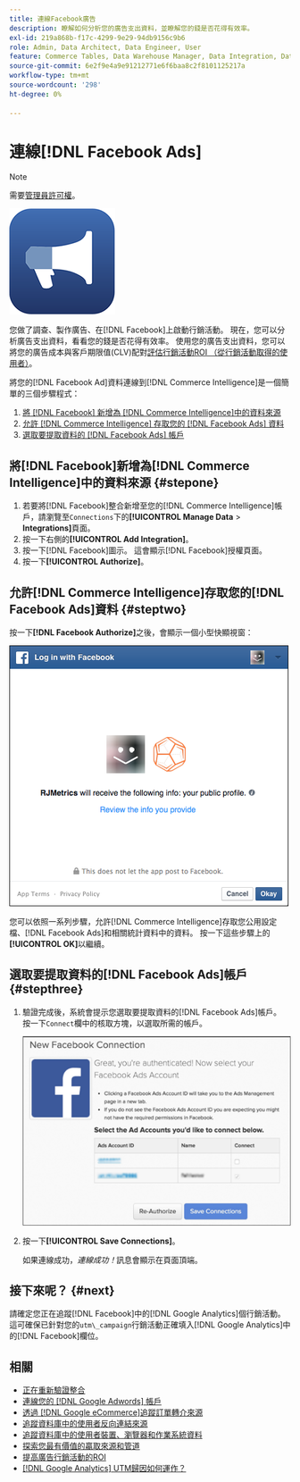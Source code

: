 ```yaml
---
title: 連線Facebook廣告
description: 瞭解如何分析您的廣告支出資料，並瞭解您的錢是否花得有效率。
exl-id: 219a868b-f17c-4299-9e29-94db9156c9b6
role: Admin, Data Architect, Data Engineer, User
feature: Commerce Tables, Data Warehouse Manager, Data Integration, Data Import/Export
source-git-commit: 6e2f9e4a9e91212771e6f6baa8c2f8101125217a
workflow-type: tm+mt
source-wordcount: '298'
ht-degree: 0%

---
```


# 連線[!DNL Facebook Ads]

>[!NOTE]
>
>需要[管理員許可權](../../../administrator/user-management/user-management.md)。

![](../../../assets/facebook-ads-logo.png)

您做了調查、製作廣告、在[!DNL Facebook]上啟動行銷活動。 現在，您可以分析廣告支出資料，看看您的錢是否花得有效率。 使用您的廣告支出資料，您可以將您的廣告成本與客戶期限值(CLV)配對[評估行銷活動ROI （從行銷活動取得的使用者）](../../../data-analyst/analysis/roi-ad-camp.md)。

將您的[!DNL Facebook Ad]資料連線到[!DNL Commerce Intelligence]是一個簡單的三個步驟程式：

1. [將 [!DNL Facebook] 新增為 [!DNL Commerce Intelligence]中的資料來源](#stepone)
1. [允許 [!DNL Commerce Intelligence] 存取您的 [!DNL Facebook Ads] 資料](#steptwo)
1. [選取要提取資料的 [!DNL Facebook Ads] 帳戶](#stepthree)

## 將[!DNL Facebook]新增為[!DNL Commerce Intelligence]中的資料來源 {#stepone}

1. 若要將[!DNL Facebook]整合新增至您的[!DNL Commerce Intelligence]帳戶，請瀏覽至`Connections`下的&#x200B;**[!UICONTROL Manage Data** > **Integrations]**&#x200B;頁面。
1. 按一下右側的&#x200B;**[!UICONTROL Add Integration]**。
1. 按一下[!DNL Facebook]圖示。 這會顯示[!DNL Facebook]授權頁面。
1. 按一下&#x200B;**[!UICONTROL Authorize]**。

## 允許[!DNL Commerce Intelligence]存取您的[!DNL Facebook Ads]資料 {#steptwo}

按一下&#x200B;**[!DNL Facebook Authorize]**&#x200B;之後，會顯示一個小型快顯視窗：

![](../../../assets/Facebook_Access_Popup.png)

您可以依照一系列步驟，允許[!DNL Commerce Intelligence]存取您公用設定檔、[!DNL Facebook Ads]和相關統計資料中的資料。 按一下這些步驟上的&#x200B;**[!UICONTROL OK]**&#x200B;以繼續。

## 選取要提取資料的[!DNL Facebook Ads]帳戶 {#stepthree}

1. 驗證完成後，系統會提示您選取要提取資料的[!DNL Facebook Ads]帳戶。 按一下`Connect`欄中的核取方塊，以選取所需的帳戶。

   ![](../../../assets/Facebook_Ad_Accounts.png)

1. 按一下&#x200B;**[!UICONTROL Save Connections]**。

   如果連線成功，*連線成功！*&#x200B;訊息會顯示在頁面頂端。

## 接下來呢？ {#next}

請確定您正在追蹤[!DNL Facebook]中的[!DNL Google Analytics]個行銷活動。 這可確保已針對您的`utm\_campaign`行銷活動正確填入[!DNL Google Analytics]中的[!DNL Facebook]欄位。

## 相關

* [正在重新驗證整合](https://experienceleague.adobe.com/docs/commerce-knowledge-base/kb/how-to/mbi-reauthenticating-integrations.html?lang=zh-Hant)
* [連線您的 [!DNL Google Adwords] 帳戶](../integrations/google-ecommerce.md)
* [透過 [!DNL Google eCommerce]追蹤訂單轉介來源](../integrations/google-ecommerce.md)
* [追蹤資料庫中的使用者反向連結來源](../../analysis/google-track-user-acq.md)
* [追蹤資料庫中的使用者裝置、瀏覽器和作業系統資料](../../analysis/track-usr-dev-browser.md)
* [探索您最有價值的贏取來源和管道](../../analysis/most-value-source-channel.md)
* [提高廣告行銷活動的ROI](../../analysis/roi-ad-camp.md)
* [ [!DNL Google Analytics] UTM歸因如何運作？](../../analysis/utm-attributes.md)
